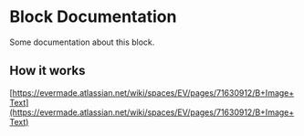 # Block Documentation

Some documentation about this block.

## How it works
[https://evermade.atlassian.net/wiki/spaces/EV/pages/71630912/B+Image+Text](https://evermade.atlassian.net/wiki/spaces/EV/pages/71630912/B+Image+Text)
